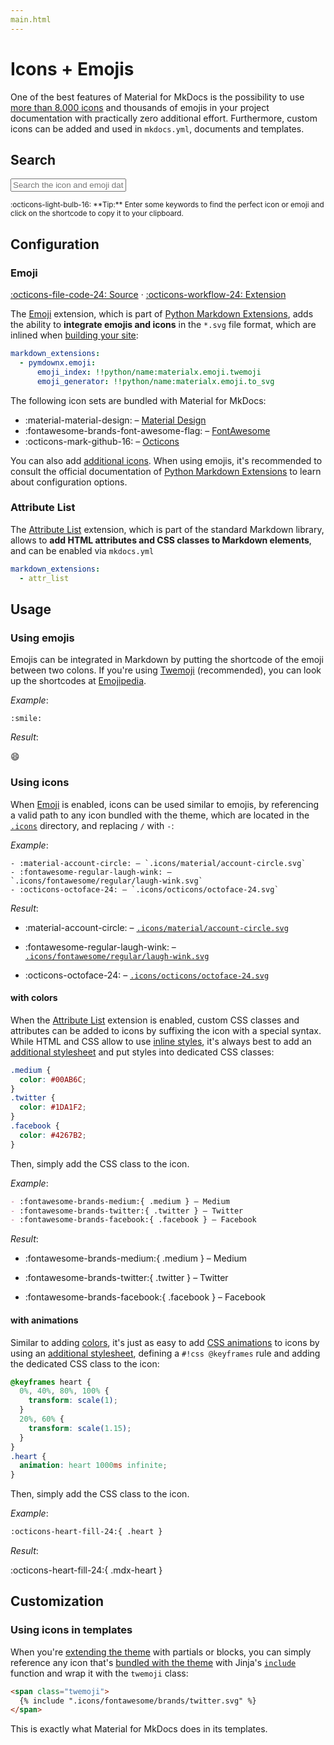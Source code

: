 ```yaml
---
main.html
---
```


# Icons + Emojis

One of the best features of Material for MkDocs is the possibility to use [more
than 8.000 icons][1] and thousands of emojis in your project documentation
with practically zero additional effort. Furthermore, custom icons can be added
and used in `mkdocs.yml`, documents and templates.

## Search

<div class="mdx-iconsearch" data-mdx-component="iconsearch">
  <input
    class="md-input md-input--stretch mdx-iconsearch__input"
    placeholder="Search the icon and emoji database"
    data-mdx-component="iconsearch-query"
  />
  <div class="mdx-iconsearch-result" data-mdx-component="iconsearch-result">
    <div class="mdx-iconsearch-result__meta"></div>
    <ol class="mdx-iconsearch-result__list"></ol>
  </div>
</div>
<small>
  :octicons-light-bulb-16:
  **Tip:** Enter some keywords to find the perfect icon or emoji and click on
  the shortcode to copy it to your clipboard.
</small>

## Configuration

### Emoji

[:octicons-file-code-24: Source][2] · [:octicons-workflow-24: Extension][3]

The [Emoji][3] extension, which is part of [Python Markdown Extensions][4],
adds the ability to __integrate emojis and icons__ in the `*.svg` file format,
which are inlined when [building your site][5]:

``` yaml
markdown_extensions:
  - pymdownx.emoji:
      emoji_index: !!python/name:materialx.emoji.twemoji
      emoji_generator: !!python/name:materialx.emoji.to_svg
```

The following icon sets are bundled with Material for MkDocs:

- :material-material-design: – [Material Design][6]
- :fontawesome-brands-font-awesome-flag: – [FontAwesome][7]
- :octicons-mark-github-16: – [Octicons][8]

You can also add [additional icons][9]. When using emojis, it's recommended to
consult the official documentation of [Python Markdown Extensions][3] to learn
about configuration options.

  [1]: icons-emojis.md#search
  [2]: https://github.com/squidfunk/mkdocs-material/blob/master/src/assets/stylesheets/main/extensions/pymdownx/_emoji.scss
  [3]: https://facelessuser.github.io/pymdown-extensions/extensions/emoji/
  [4]: https://facelessuser.github.io/pymdown-extensions/
  [5]: ../creating-your-site.md#building-your-site
  [6]: https://materialdesignicons.com/
  [7]: https://fontawesome.com/icons?d=gallery&m=free
  [8]: https://octicons.github.com/
  [9]: ../setup/changing-the-logo-and-icons.md#additional-icons

### Attribute List

The [Attribute List][10] extension, which is part of the standard Markdown
library, allows to __add HTML attributes and CSS classes to Markdown elements__,
and can be enabled via `mkdocs.yml`

``` yaml
markdown_extensions:
  - attr_list
```

  [10]: https://python-markdown.github.io/extensions/attr_list/

## Usage

### Using emojis

Emojis can be integrated in Markdown by putting the shortcode of the emoji
between two colons. If you're using [Twemoji][11] (recommended), you can look up
the shortcodes at [Emojipedia][12].

_Example_:

```
:smile: 
```

_Result_:

:smile:

  [11]: https://twemoji.twitter.com/
  [12]: https://emojipedia.org/twitter/

### Using icons

When [Emoji][13] is enabled, icons can be used similar to emojis, by referencing
a valid path to any icon bundled with the theme, which are located in the
[`.icons`][1] directory, and replacing `/` with `-`:

_Example_:

```
- :material-account-circle: – `.icons/material/account-circle.svg`
- :fontawesome-regular-laugh-wink: – `.icons/fontawesome/regular/laugh-wink.svg`
- :octicons-octoface-24: – `.icons/octicons/octoface-24.svg`
```

_Result_:

- :material-account-circle: – [`.icons/material/account-circle.svg`][14]
- :fontawesome-regular-laugh-wink: – [`.icons/fontawesome/regular/laugh-wink.svg`][15]
- :octicons-octoface-24: – [`.icons/octicons/octoface-24.svg`][16]

  [13]: #emoji
  [14]: https://raw.githubusercontent.com/squidfunk/mkdocs-material/master/material/.icons/material/account-circle.svg
  [15]: https://raw.githubusercontent.com/squidfunk/mkdocs-material/master/material/.icons/fontawesome/regular/laugh-wink.svg
  [16]: https://raw.githubusercontent.com/squidfunk/mkdocs-material/master/material/.icons/octicons/octoface-24.svg

#### with colors

When the [Attribute List][17] extension is enabled, custom CSS classes and
attributes can be added to icons by suffixing the icon with a special syntax.
While HTML and CSS allow to use [inline styles][18], it's always best to add
an [additional stylesheet][19] and put styles into dedicated CSS classes:

``` css
.medium {
  color: #00AB6C;
}
.twitter {
  color: #1DA1F2;
}
.facebook {
  color: #4267B2;
}
```

Then, simply add the CSS class to the icon.

<style>
  .medium {
    color: #00AB6C;
  }
  .twitter {
    color: #1DA1F2;
  }
  .facebook {
    color: #4267B2;
  }
</style>

_Example_:

``` markdown
- :fontawesome-brands-medium:{ .medium } – Medium
- :fontawesome-brands-twitter:{ .twitter } – Twitter
- :fontawesome-brands-facebook:{ .facebook } – Facebook
```

_Result_:

- :fontawesome-brands-medium:{ .medium } – Medium
- :fontawesome-brands-twitter:{ .twitter } – Twitter
- :fontawesome-brands-facebook:{ .facebook } – Facebook

  [17]: #attribute-list
  [18]: https://developer.mozilla.org/en-US/docs/Web/HTML/Global_attributes/style
  [19]: ../customization.md#additional-css

#### with animations

Similar to adding [colors][20], it's just as easy to add [CSS animations][21] to
icons by using an [additional stylesheet][6], defining a `#!css @keyframes` rule
and adding the dedicated CSS class to the icon:

``` css
@keyframes heart {
  0%, 40%, 80%, 100% {
    transform: scale(1);
  }
  20%, 60% {
    transform: scale(1.15);
  }
}
.heart {
  animation: heart 1000ms infinite;
}
```

Then, simply add the CSS class to the icon.

_Example_:

``` markdown
:octicons-heart-fill-24:{ .heart }
```

_Result_:

:octicons-heart-fill-24:{ .mdx-heart }

  [20]: #with-colors
  [21]: https://developer.mozilla.org/en-US/docs/Web/CSS/animation

## Customization

### Using icons in templates

When you're [extending the theme][22] with partials or blocks, you can simply
reference any icon that's [bundled with the theme][1] with Jinja's
[`include`][23] function and wrap it with the `twemoji` class:

``` html
<span class="twemoji">
  {% include ".icons/fontawesome/brands/twitter.svg" %}
</span>
```

This is exactly what Material for MkDocs does in its templates.

  [22]: ../customization.md#extending-the-theme
  [23]: https://jinja.palletsprojects.com/en/2.11.x/templates/#include
